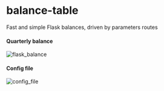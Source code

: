 # balance-table

Fast and simple Flask balances, driven by parameters routes

#### Quarterly balance
![flask_balance](https://github.com/lofriedman/balance-table/doc/balance.PNG)

#### Config file
![config_file](https://github.com/lofriedman/balance-table/doc/config.PNG)